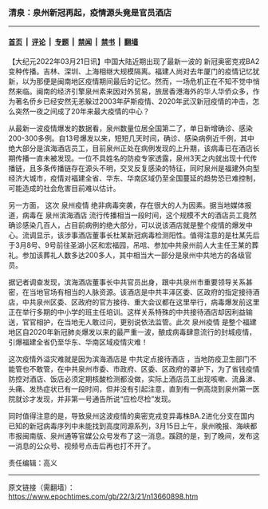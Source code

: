 ### 清泉：泉州新冠再起，疫情源头竟是官员酒店

---

#### [首页](../../../..?n13660898) &nbsp;|&nbsp; [评论](../../../../../epoch-comment?n13660898) &nbsp;|&nbsp; [专题](../../../../../epoch-special?n13660898) &nbsp;|&nbsp; [禁闻](../../../../../epoch-news?n13660898) &nbsp;|&nbsp; [禁书](../../../../../books?n13660898) &nbsp;|&nbsp; [翻墙](https://github.com/gfw-breaker/nogfw/blob/master/README.md?n13660898)


<div class="post_content" id="artbody" itemprop="articleBody">
 <!-- article content begin -->
 <p>
  【大纪元2022年03月21日讯】中国大陆近期出现了最新一波的
  <ok href="https://www.epochtimes.com/gb/tag/%E6%96%B0%E5%86%A0%E5%A5%A5%E5%AF%86%E5%85%8B%E6%88%8Eba2.html">
   新冠奥密克戎BA2
  </ok>
  变种传播。吉林、深圳、上海相继大规模隔离。福建人尚对去年厦门的疫情记忆犹新，以为那便是闽南地区疫情期间最后的记忆。然而，一场危机正在不知不觉中悄然来临。闽南的经济引擎泉州素来因对外贸易，旅居香港海外的华人华侨众多，作为著名侨乡已经安然无恙躲过2003年萨斯疫情、2020年武汉新冠疫情的冲击，怎么突然一夜之间成了20年来最大疫情的中心？
 </p>
 <p>
  从最新一波疫情爆发的数据看，泉州数量位居全国第二了，单日新增确诊、感染200-300多例。自13号爆发以来，短短几天时间，确诊、感染病例近千例，其中绝大部分是滨海酒店员工，目前泉州正处在病例发现的上升期，该病毒已在酒店长期传播一直未被发现。一位不具姓名的防疫专家透露，泉州3天之内就出现十代传播链，且多条传播链存在源头不明，交叉反复感染的特征，同时泉州是福建外向型经济大城市，疫情对福建全省、华东、华南区域仍至全国蔓延的趋势恐已难控制，可能造成的社会危害目前难以估计。
 </p>
 <p>
  另一方面， 这次
  <ok href="https://www.epochtimes.com/gb/tag/%E6%B3%89%E5%B7%9E%E7%96%AB%E6%83%85.html">
   泉州疫情
  </ok>
  绝非病毒突袭，存在很大的人为因素。据当地媒体报道，病毒在
  <ok href="https://www.epochtimes.com/gb/tag/%E6%B3%89%E5%B7%9E%E6%BB%A8%E6%B5%B7%E9%85%92%E5%BA%97.html">
   泉州滨海酒店
  </ok>
  流行传播相当一段时间，这个规模不大的酒店员工竟然确诊感染几百人，占目前病例的绝大部分，可以说该酒店就是整个疫情的爆发中心。流调显示，该涉事酒店董事长杜某新冠病毒检测阳性。值得注意的是杜某先后于3月8号、9号前往圣湖小区和宏福园，吊唁、参加中共泉州前人大主任王某的葬礼。参加该葬礼人数多达200多人，其中相当大一部分是泉州中共地方的各级官员。
 </p>
 <p>
  据记者调查发现，滨海酒店董事长中共官员出身，跟中共泉州市重要领导关系甚密，在当地官场有相当的人脉资源。该酒店是中共丰泽区委、区政府的指定接待酒店，中共泉州区委、区政府的官方接待、重大会议都在这里举行，病毒爆发前这里正在举行多期的中小学的班主任培训。这样关系特殊的中共接待酒店却因利益输送，官官相护，在当地无人敢过问，更别说依法监管。此次
  <ok href="https://www.epochtimes.com/gb/tag/%E6%B3%89%E5%B7%9E%E7%96%AB%E6%83%85.html">
   泉州疫情
  </ok>
  是整个福建地区自2020年新冠肺炎爆发以来的最严重一波，酿成病毒肆意流行的封城疫情，引爆福建全省仍至华东、华南区域疫情灾难！
 </p>
 <p>
  这次疫情外溢灾难就是因为滨海酒店是
  <ok href="https://www.epochtimes.com/gb/tag/%E4%B8%AD%E5%85%B1%E5%AE%9A%E7%82%B9%E6%8E%A5%E5%BE%85%E9%85%92%E5%BA%97.html">
   中共定点接待酒店
  </ok>
  ，当地防疫卫生部门不能管也不敢管，在中共泉州市委、市政府、区委、区政府的罩护下，为了省钱疫情防控对酒店、饭店必须定期核酸检测都没做，实际上酒店员工出现咳嗽、流鼻涕、头痛、发热症状已有一段时间，但并没有引起注意，直到有一例高烧到泉州第一医院就诊才发现，并非第一号通告所说“应检尽检”发现。
 </p>
 <p>
  同时值得注意的是，导致泉州这波疫情的奥密克戎变异毒株BA.2进化分支在国内已知的新冠病毒序列中未能找到高度同源系列，3月15日上午，泉州晚报、海峡都市报闽南版、泉州通等官媒公众号发布了这一消息。蹊跷的是，到了晚间，发布这一消息的公众号、视频号点击后再也打不开了。
 </p>
 <p>
  责任编辑：高义
 </p>
 <!-- article content end -->
 <div id="below_article_ad">
 </div>
</div>


---

原文链接（需翻墙）：https://www.epochtimes.com/gb/22/3/21/n13660898.htm